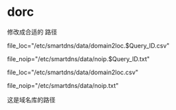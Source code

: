 # dorc

修改成合适的 路径 

file_loc="/etc/smartdns/data/domain2loc.$Query_ID.csv"

file_noip="/etc/smartdns/data/noip.$Query_ID.txt"

file_loc="/etc/smartdns/data/domain2loc.csv"

file_noip="/etc/smartdns/data/noip.txt"
    
这是域名库的路径

